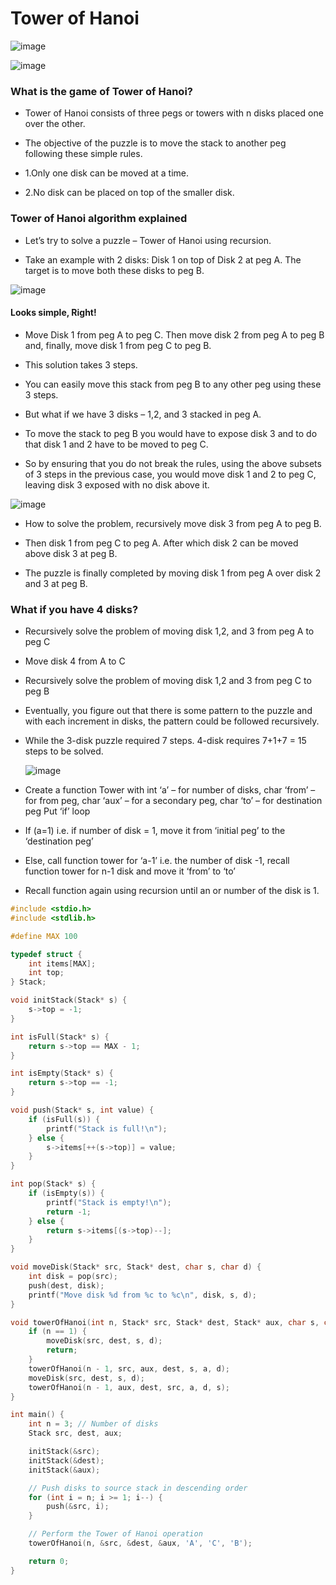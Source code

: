 # Tower of Hanoi

![image](https://github.com/Gurupatil0003/DSA_Tutorial/assets/110026505/ed72cec0-e9e4-4c8d-94db-549a1b413128)

![image](https://github.com/Gurupatil0003/DSA_Tutorial/assets/110026505/2e161bef-777e-4f86-a565-14fe684bea77)

### What is the game of Tower of Hanoi?
- Tower of Hanoi consists of three pegs or towers with n disks placed one over the other.

- The objective of the puzzle is to move the stack to another peg following these simple rules.

- 1.Only one disk can be moved at a time.
- 2.No disk can be placed on top of the smaller disk.

### Tower of Hanoi algorithm explained
- Let’s try to solve a puzzle – Tower of Hanoi using recursion.

- Take an example with 2 disks: Disk 1 on top of Disk 2 at peg A. The target is to move both these disks to peg B.

![image](https://github.com/Gurupatil0003/DSA_Tutorial/assets/110026505/0c397f07-3107-44bd-b629-3c136998be39)


#### Looks simple, Right!

- Move Disk 1 from peg A to peg C. Then move disk 2 from peg A to peg B and, finally, move disk 1 from peg C to peg B.

- This solution takes 3 steps.

- You can easily move this stack from peg B to any other peg using these 3 steps.

- But what if we have 3 disks – 1,2, and 3 stacked in peg A.

- To move the stack to peg B you would have to expose disk 3 and to do that disk 1 and 2 have to be moved to peg C.

- So by ensuring that you do not break the rules, using the above subsets of 3 steps in the previous case, you would move disk 1 and 2 to peg C, leaving disk 3 
 exposed with no disk above it.

![image](https://github.com/Gurupatil0003/DSA_Tutorial/assets/110026505/5b08adc9-f35e-485f-b00f-9803627d0513)

- How to solve the problem, recursively move disk 3 from peg A to peg B.

- Then disk 1 from peg C to peg A. After which disk 2 can be moved above disk 3 at peg B.

- The puzzle is finally completed by moving disk 1 from peg A over disk 2 and 3 at peg B.

### What if you have 4 disks?

- Recursively solve the problem of moving disk 1,2, and 3 from peg A to peg C
- Move disk 4 from A to C
- Recursively solve the problem of moving disk 1,2 and 3 from peg C to peg B
- Eventually, you figure out that there is some pattern to the puzzle and with each increment in disks, the pattern could be followed recursively.

- While the 3-disk puzzle required 7 steps. 4-disk requires 7+1+7 = 15 steps to be solved.

  ![image](https://github.com/Gurupatil0003/DSA_Tutorial/assets/110026505/b6b67761-6343-44d0-8fb5-a80b5a4a629d)


- Create a function Tower with int ‘a’ – for number of disks, char ‘from’ – for from peg, char ‘aux’ – for a secondary peg, char ‘to’ – for destination peg
 Put ‘if’ loop
- If (a=1) i.e. if number of disk = 1, move it from ‘initial peg’ to the ‘destination peg’
- Else, call function tower for ‘a-1’ i.e. the number of disk -1, recall function tower for n-1 disk and move it ‘from’ to ‘to’
- Recall function again using recursion until an or number of the disk is 1.


~~~c
#include <stdio.h>
#include <stdlib.h>

#define MAX 100

typedef struct {
    int items[MAX];
    int top;
} Stack;

void initStack(Stack* s) {
    s->top = -1;
}

int isFull(Stack* s) {
    return s->top == MAX - 1;
}

int isEmpty(Stack* s) {
    return s->top == -1;
}

void push(Stack* s, int value) {
    if (isFull(s)) {
        printf("Stack is full!\n");
    } else {
        s->items[++(s->top)] = value;
    }
}

int pop(Stack* s) {
    if (isEmpty(s)) {
        printf("Stack is empty!\n");
        return -1;
    } else {
        return s->items[(s->top)--];
    }
}

void moveDisk(Stack* src, Stack* dest, char s, char d) {
    int disk = pop(src);
    push(dest, disk);
    printf("Move disk %d from %c to %c\n", disk, s, d);
}

void towerOfHanoi(int n, Stack* src, Stack* dest, Stack* aux, char s, char d, char a) {
    if (n == 1) {
        moveDisk(src, dest, s, d);
        return;
    }
    towerOfHanoi(n - 1, src, aux, dest, s, a, d);
    moveDisk(src, dest, s, d);
    towerOfHanoi(n - 1, aux, dest, src, a, d, s);
}

int main() {
    int n = 3; // Number of disks
    Stack src, dest, aux;

    initStack(&src);
    initStack(&dest);
    initStack(&aux);

    // Push disks to source stack in descending order
    for (int i = n; i >= 1; i--) {
        push(&src, i);
    }

    // Perform the Tower of Hanoi operation
    towerOfHanoi(n, &src, &dest, &aux, 'A', 'C', 'B');

    return 0;
}


~~~
